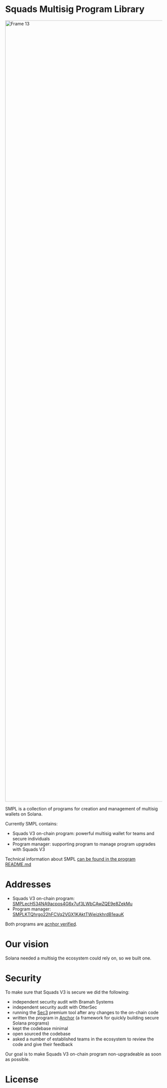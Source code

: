 # Squads Multisig Program Library
<img width="2500" alt="Frame 13" src="https://user-images.githubusercontent.com/81624955/182874414-98d63f58-450d-4520-a440-4bfda8f5329f.png">

SMPL is a collection of programs for creation and management of multisig wallets on Solana.

Currently SMPL contains:

  * Squads V3 on-chain program: powerful multisig wallet for teams and secure individuals
  * Program manager: supporting program to manage program upgrades with Squads V3

Technical information about SMPL [can be found in the program README.md](https://github.com/squads-dapp/squads-mpl/blob/main/programs/squads-mpl/README.md)

# Addresses

  * Squads V3 on-chain program: [SMPLecH534NA9acpos4G6x7uf3LWbCAwZQE9e8ZekMu](https://explorer.solana.com/address/SMPLecH534NA9acpos4G6x7uf3LWbCAwZQE9e8ZekMu)
  * Program manager: [SMPLKTQhrgo22hFCVq2VGX1KAktTWjeizkhrdB1eauK](https://explorer.solana.com/address/SMPLKTQhrgo22hFCVq2VGX1KAktTWjeizkhrdB1eauK)
  
Both programs are [acnhor verified](https://www.apr.dev/).

# Our vision

Solana needed a multisig the ecosystem could rely on, so we built one.

# Security

To make sure that Squads V3 is secure we did the following:
  * independent security audit with Bramah Systems
  * independent security audit with OtterSec
  * running the [Sec3](https://pro.sec3.dev/) premium tool after any changes to the on-chain code
  * written the program in [Anchor](https://www.anchor-lang.com/) (a framework for quickly building secure Solana programs)
  * kept the codebase minimal
  * open sourced the codebase
  * asked a number of established teams in the ecosystem to review the code and give their feedback

Our goal is to make Squads V3 on-chain program non-upgradeable as soon as possible.
 
# License


